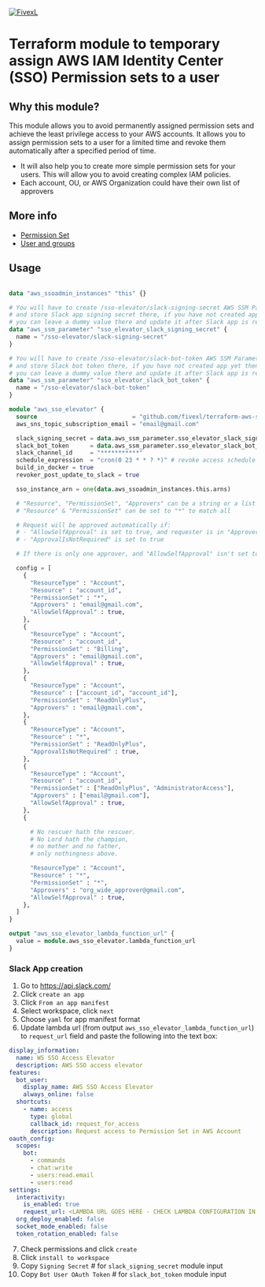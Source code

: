 [![FivexL](https://releases.fivexl.io/fivexlbannergit.jpg)](https://fivexl.io/)

# Terraform module to temporary assign AWS IAM Identity Center (SSO) Permission sets to a user

## Why this module?

This module allows you to avoid permanently assigned permission sets and achieve the least privilege access to your AWS accounts. It allows you to assign permission sets to a user for a limited time and revoke them automatically after a specified period of time.

- It will also help you to create more simple permission sets for your users. This will allow you to avoid creating complex IAM policies.
- Each account, OU, or AWS Organization could have their own list of approvers 

## More info
- [Permission Set](https://docs.aws.amazon.com/singlesignon/latest/userguide/permissionsetsconcept.html)
- [User and groups](https://docs.aws.amazon.com/singlesignon/latest/userguide/users-groups-provisioning.html)

## Usage
```terraform

data "aws_ssoadmin_instances" "this" {}

# You will have to create /sso-elevator/slack-signing-secret AWS SSM Parameter
# and store Slack app signing secret there, if you have not created app yet then
# you can leave a dummy value there and update it after Slack app is ready
data "aws_ssm_parameter" "sso_elevator_slack_signing_secret" {
  name = "/sso-elevator/slack-signing-secret"
}

# You will have to create /sso-elevator/slack-bot-token AWS SSM Parameter
# and store Slack bot token there, if you have not created app yet then
# you can leave a dummy value there and update it after Slack app is ready
data "aws_ssm_parameter" "sso_elevator_slack_bot_token" {
  name = "/sso-elevator/slack-bot-token"
}

module "aws_sso_elevator" {
  source                           = "github.com/fivexl/terraform-aws-sso-elevator.git"
  aws_sns_topic_subscription_email = "email@gmail.com"

  slack_signing_secret = data.aws_ssm_parameter.sso_elevator_slack_signing_secret.value
  slack_bot_token      = data.aws_ssm_parameter.sso_elevator_slack_bot_token.value
  slack_channel_id     = "***********"
  schedule_expression  = "cron(0 23 * * ? *)" # revoke access schedule expression
  build_in_docker = true
  revoker_post_update_to_slack = true

  sso_instance_arn = one(data.aws_ssoadmin_instances.this.arns)

  # "Resource", "PermissionSet", "Approvers" can be a string or a list of strings
  # "Resource" & "PermissionSet" can be set to "*" to match all

  # Request will be approved automatically if:
  # - "AllowSelfApproval" is set to true, and requester is in "Approvers" list
  # - "ApprovalIsNotRequired" is set to true

  # If there is only one approver, and "AllowSelfApproval" isn't set to true, nobody will be able to approve the request

  config = [
    {
      "ResourceType" : "Account",
      "Resource" : "account_id",
      "PermissionSet" : "*",
      "Approvers" : "email@gmail.com",
      "AllowSelfApproval" : true,
    },
    {
      "ResourceType" : "Account",
      "Resource" : "account_id",
      "PermissionSet" : "Billing",
      "Approvers" : "email@gmail.com",
      "AllowSelfApproval" : true,
    },
    {
      "ResourceType" : "Account",
      "Resource" : ["account_id", "account_id"],
      "PermissionSet" : "ReadOnlyPlus",
      "Approvers" : "email@gmail.com",
    },
    {
      "ResourceType" : "Account",
      "Resource" : "*",
      "PermissionSet" : "ReadOnlyPlus",
      "ApprovalIsNotRequired" : true,
    },
    {
      "ResourceType" : "Account",
      "Resource" : "account_id",
      "PermissionSet" : ["ReadOnlyPlus", "AdministratorAccess"],
      "Approvers" : ["email@gmail.com"], 
      "AllowSelfApproval" : true,
    },
    {

      # No rescuer hath the rescuer.
      # No Lord hath the champion,
      # no mother and no father,
      # only nothingness above.

      "ResourceType" : "Account",
      "Resource" : "*",
      "PermissionSet" : "*",
      "Approvers" : "org_wide_approver@gmail.com",
      "AllowSelfApproval" : true,
    },
  ]
}

output "aws_sso_elevator_lambda_function_url" {
  value = module.aws_sso_elevator.lambda_function_url
}
```

### Slack App creation
1. Go to https://api.slack.com/
2. Click `create an app`
3. Click `From an app manifest`
4. Select workspace, click `next`
5. Choose `yaml` for app manifest format
6. Update lambda url (from output `aws_sso_elevator_lambda_function_url`) to `request_url` field and paste the following into the text box: 
```yaml
display_information:
  name: WS SSO Access Elevator
  description: AWS SSO access elevator
features:
  bot_user:
    display_name: AWS SSO Access Elevator
    always_online: false
  shortcuts:
    - name: access
      type: global
      callback_id: request_for_access
      description: Request access to Permission Set in AWS Account
oauth_config:
  scopes:
    bot:
      - commands
      - chat:write
      - users:read.email
      - users:read
settings:
  interactivity:
    is_enabled: true
    request_url: <LAMBDA URL GOES HERE - CHECK LAMBDA CONFIGURATION IN AWS CONSOLE OR GET IT FORM TERRAFORM OUTPUT> 
  org_deploy_enabled: false
  socket_mode_enabled: false
  token_rotation_enabled: false
```
7. Check permissions and click `create`
8. Click `install to workspace`
9. Copy `Signing Secret` # for `slack_signing_secret` module input
10. Copy `Bot User OAuth Token` # for `slack_bot_token` module input
